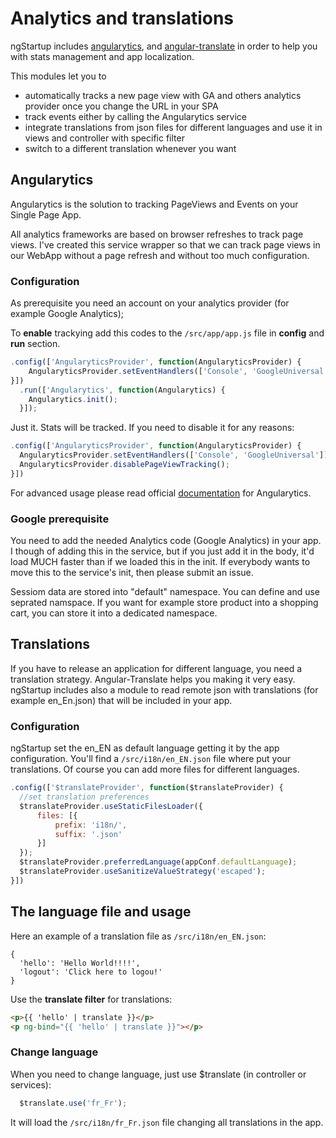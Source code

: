 # Analytics and translations

ngStartup includes [angularytics](https://github.com/mgonto/angularytics), and [angular-translate](https://github.com/angular-translate/angular-translate) in order to help you with stats management and app localization.

This modules let you to

* automatically tracks a new page view with GA and others analytics provider once you change the URL in your SPA
* track events either by calling the Angularytics service
* integrate translations from json files for different languages and use it in views and controller with specific filter
* switch to a different translation whenever you want

## Angularytics

Angularytics is the solution to tracking PageViews and Events on your Single Page App.

All analytics frameworks are based on browser refreshes to track page views. I've created this service wrapper so that we can track page views in our WebApp without a page refresh and without too much configuration.

### Configuration

As prerequisite you need an account on your analytics provider (for example Google Analytics);

To **enable** trackying add this codes to the `/src/app/app.js` file in **config** and **run** section.

``` javascript
.config(['AngularyticsProvider', function(AngularyticsProvider) {
    AngularyticsProvider.setEventHandlers(['Console', 'GoogleUniversal']);
}])
  .run(['Angularytics', function(Angularytics) {
    Angularytics.init();
  }]);
```

Just it. Stats will be tracked. If you need to disable it for any reasons:

``` javascript
.config(['AngularyticsProvider', function(AngularyticsProvider) {
  AngularyticsProvider.setEventHandlers(['Console', 'GoogleUniversal']);
  AngularyticsProvider.disablePageViewTracking();
}])
```

For advanced usage please read official [documentation](https://github.com/mgonto/angularytics) for Angularytics.

### Google prerequisite
You need to add the needed Analytics code (Google Analytics) in your app. I though of adding this in the service, but if you just add it in the body, it'd load MUCH faster than if we loaded this in the init. If everybody wants to move this to the service's init, then please submit an issue.

Sessiom data are stored into "default" namespace. You can define and use seprated namspace. If you want for example store product into a shopping cart, you can store it into a dedicated namespace.

## Translations
If you have to release an application for different language, you need a translation strategy. Angular-Translate helps you making it very easy.
ngStartup includes also a module to read remote json with translations (for example en_En.json) that will be included in your app.

### Configuration
ngStartup set the en_EN as default language getting it by the app configuration. You'll find a `/src/i18n/en_EN.json` file where put your translations. Of course you can add more files for different languages.



``` javascript
.config(['$translateProvider', function($translateProvider) {
  //set translation preferences
  $translateProvider.useStaticFilesLoader({
      files: [{
          prefix: 'i18n/',
          suffix: '.json'
      }]
  });
  $translateProvider.preferredLanguage(appConf.defaultLanguage);
  $translateProvider.useSanitizeValueStrategy('escaped');
}])
```

## The language file and usage
Here an example of a translation file as `/src/i18n/en_EN.json`:
```
{
  'hello': 'Hello World!!!!',
  'logout': 'Click here to logou!'
}
```

Use the **translate filter** for translations:
``` html
<p>{{ 'hello' | translate }}</p>
<p ng-bind="{{ 'hello' | translate }}"></p>
```

### Change language
When you need to change language, just use $translate (in controller or services):


``` javascript
  $translate.use('fr_Fr');
```

It will load the `/src/i18n/fr_Fr.json` file changing all translations in the app.
